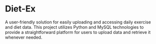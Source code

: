 # Diet-Ex
A user-friendly solution for easily uploading and accessing daily exercise and diet data. This project utilizes Python and MySQL technologies to provide a straightforward platform for users to upload data and retrieve it whenever needed.
